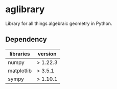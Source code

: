 # aglibrary
Library for all things algebraic geometry in Python.

## Dependency

 libraries | version |
-----------|---------|
   numpy   | > 1.22.3  |
matplotlib | > 3.5.1   |
   sympy   | > 1.10.1  |
